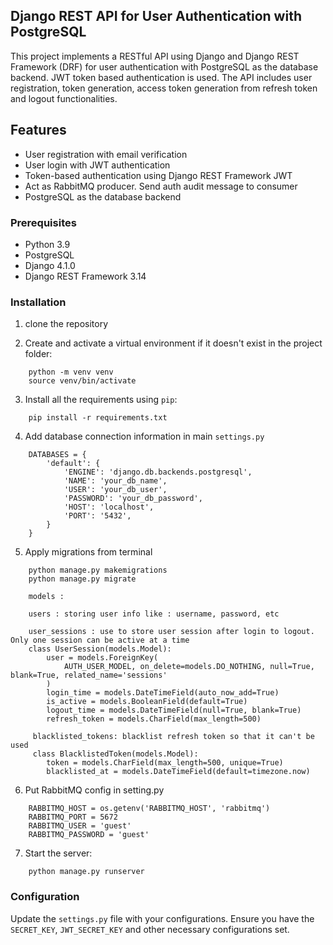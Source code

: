 ## Django REST API for User Authentication with PostgreSQL
This project implements a RESTful API using Django and Django REST Framework (DRF) for user authentication with PostgreSQL as the database backend.
JWT token based authentication is used.
The API includes user registration, token generation, access token generation from refresh token and logout functionalities.

## Features

- User registration with email verification
- User login with JWT authentication
- Token-based authentication using Django REST Framework JWT
- Act as RabbitMQ producer. Send auth audit message to consumer
- PostgreSQL as the database backend

### Prerequisites

- Python 3.9
- PostgreSQL
- Django 4.1.0
- Django REST Framework 3.14

### Installation

1. clone the repository

2. Create and activate a virtual environment if it doesn't exist in the project folder:
```
    python -m venv venv
    source venv/bin/activate
```

3. Install all the requirements using `pip`:
```
    pip install -r requirements.txt
```

4. Add database connection information in main `settings.py` 
```
    DATABASES = {
        'default': {
            'ENGINE': 'django.db.backends.postgresql',
            'NAME': 'your_db_name',
            'USER': 'your_db_user',
            'PASSWORD': 'your_db_password',
            'HOST': 'localhost',
            'PORT': '5432',
        }
    }
```

5. Apply migrations from terminal
```
    python manage.py makemigrations
    python manage.py migrate
    
    models :
    
    users : storing user info like : username, password, etc
    
    user_sessions : use to store user session after login to logout. Only one session can be active at a time
    class UserSession(models.Model):
        user = models.ForeignKey(
            AUTH_USER_MODEL, on_delete=models.DO_NOTHING, null=True, blank=True, related_name='sessions'
        )
        login_time = models.DateTimeField(auto_now_add=True)
        is_active = models.BooleanField(default=True)
        logout_time = models.DateTimeField(null=True, blank=True)
        refresh_token = models.CharField(max_length=500)
      
     blacklisted_tokens: blacklist refresh token so that it can't be used
     class BlacklistedToken(models.Model):
        token = models.CharField(max_length=500, unique=True)
        blacklisted_at = models.DateTimeField(default=timezone.now)
```

6. Put RabbitMQ config in setting.py

```
    RABBITMQ_HOST = os.getenv('RABBITMQ_HOST', 'rabbitmq')
    RABBITMQ_PORT = 5672
    RABBITMQ_USER = 'guest'
    RABBITMQ_PASSWORD = 'guest'
```
    
7. Start the server:
```
    python manage.py runserver
```


### Configuration

Update the `settings.py` file with your configurations. Ensure you have the `SECRET_KEY`, `JWT_SECRET_KEY` and other necessary configurations set.

